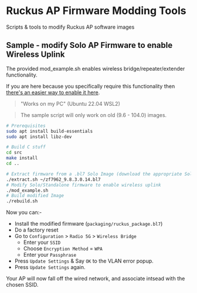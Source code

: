 # Ruckus AP Firmware Modding Tools
Scripts &amp; tools to modify Ruckus AP software images

## Sample - modify Solo AP Firmware to enable Wireless Uplink

The provided mod_example.sh enables wireless bridge/repeater/extender functionality.

If you are here because you specifically require this functionality then [there's an easier way to enable it here](https://ms264556.github.io/Hackery/pages/StandaloneWirelessBridgeRepeater.html).

> "Works on my PC" (Ubuntu 22.04 WSL2)  

> The sample script will only work on old (9.6 - 104.0) images.  

```bash
# Prerequisites
sudo apt install build-essentials
sudo apt install libz-dev

# Build C stuff
cd src
make install
cd ..

# Extract firmware from a .bl7 Solo Image (download the appropriate Solo image for your AP model from https://support.ruckuswireless.com/software)
./extract.sh ~/zf7962_9.8.3.0.14.bl7
# Modify Solo/Standalone firmware to enable wireless uplink
./mod_example.sh
# Build modified Image
./rebuild.sh
```

Now you can:-
* Install the modified firmware (`packaging/ruckus_package.bl7`)
* Do a factory reset
* Go to `Configuration` > `Radio 5G` > `Wireless Bridge`
  * Enter your `SSID`
  * Choose `Encryption Method` = `WPA`
  * Enter your `Passphrase`
* Press `Update Settings` & Say `OK` to the VLAN error popup.
* Press `Update Settings` again. 

Your AP will now fall off the wired network, and associate intsead with the chosen SSID.
